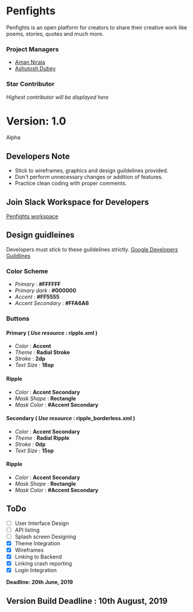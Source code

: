 # Penfights
Penfights is an open platform for creators to share their creative work like poems, stories, quotes and much more.

### Project Managers
- [Aman Nirala](https://www.github.com/amannirala13)
- [Ashutosh Dubey](https://www.github.com/idkashutosh)

### Star Contributor
_Highest contributor will be displayed here_


# Version: __1.0__
Alpha

## Developers Note
- Stick to wireframes, graphics and design guildelines provided. 
- Don't perform unnecessary changes or addition of features. 
- Practice clean coding with proper comments.

## Join Slack Workspace for Developers
[Penfights workspace](https://join.slack.com/t/as-dev-workspace/shared_invite/enQtNjUzMDI0NjY0MzIxLWFmYzk3MzlmYmE5MWVjNDc5YjI4NzY0NDlhYzUzMWEzZjNjNjI1ZWFhZDgxMzY5MmNkMTZmYmMxODJiZTNkNDY)

## Design guidleines
Developers must stick to these guildelines strictly. [Google Developers Guildlines](https://material.io/develop/android/) 
### Color Scheme
- _Primary_ : __#FFFFFF__
- _Primary dark_ : __#000000__
- _Accent_ : __#FF5555__
- _Accent Secondary_ : __#FFA6A6__
### Buttons
#### Primary ( _Use resource_ : __ripple.xml__ )
- _Color_ : __Accent__
- _Theme_ : __Radial Stroke__
- _Stroke_ : __2dp__
- _Text Size_ : __18sp__ 
#### Ripple
- _Color_ : __Accent Secondary__
- _Mask Shape_ : __Rectangle__
- _Mask Color_ : __#Accent Secondary__

#### Secondary ( _Use resource_ : __ripple_borderless.xml__ )
- _Color_ : __Accent Secondary__
- _Theme_ : __Radial Ripple__
- _Stroke_ : __0dp__
- _Text Size_ : __15sp__ 
#### Ripple
- _Color_ : __Accent Secondary__
- _Mask Shape_ : __Rectangle__
- _Mask Color_ : __#Accent Secondary__

## ToDo
- [ ] User Interface Design
- [ ] API listing
- [ ] Splash screen Designing
- [x] Theme Integration
- [x] Wireframes
- [x] Linking to Backend
- [x] Linking crash reporting
- [x] Login Integration

__Deadline: 20th June, 2019__

## Version Build Deadline : 10th August, 2019
